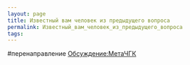 ```yaml
---
layout: page
title: Известный вам человек из предыдущего вопроса
permalink: Известный_вам_человек_из_предыдущего_вопроса
tags: 
---
```

#перенаправление [Обсуждение:МетаЧГК](../Обсуждение:МетаЧГК)